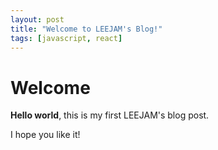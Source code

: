 ```yaml
---
layout: post
title: "Welcome to LEEJAM's Blog!"
tags: [javascript, react]
---
```


# Welcome

**Hello world**, this is my first LEEJAM's blog post.

I hope you like it!
